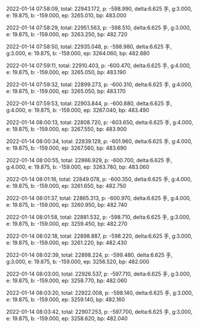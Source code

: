 2022-01-14 07:58:09, total: 22943.172, p: -598.990, delta:6.625 手, g:3.000, e: 19.875, b: -159.000, ep: 3265.010, bp: 483.000

2022-01-14 07:58:29, total: 22951.563, p: -598.510, delta:6.625 手, g:3.000, e: 19.875, b: -159.000, ep: 3263.250, bp: 482.720

2022-01-14 07:58:50, total: 22935.048, p: -598.980, delta:6.625 手, g:3.000, e: 19.875, b: -159.000, ep: 3264.060, bp: 482.880

2022-01-14 07:59:11, total: 22910.403, p: -600.470, delta:6.625 手, g:4.000, e: 19.875, b: -159.000, ep: 3265.050, bp: 483.190

2022-01-14 07:59:32, total: 22899.273, p: -600.310, delta:6.625 手, g:4.000, e: 19.875, b: -159.000, ep: 3265.050, bp: 483.170

2022-01-14 07:59:53, total: 22903.844, p: -600.880, delta:6.625 手, g:4.000, e: 19.875, b: -159.000, ep: 3267.040, bp: 483.490

2022-01-14 08:00:13, total: 22808.720, p: -603.650, delta:6.625 手, g:4.000, e: 19.875, b: -159.000, ep: 3267.550, bp: 483.900

2022-01-14 08:00:34, total: 22839.129, p: -601.960, delta:6.625 手, g:4.000, e: 19.875, b: -159.000, ep: 3267.560, bp: 483.690

2022-01-14 08:00:55, total: 22866.929, p: -600.700, delta:6.625 手, g:4.000, e: 19.875, b: -159.000, ep: 3263.780, bp: 483.060

2022-01-14 08:01:16, total: 22849.078, p: -600.350, delta:6.625 手, g:4.000, e: 19.875, b: -159.000, ep: 3261.650, bp: 482.750

2022-01-14 08:01:37, total: 22865.313, p: -600.970, delta:6.625 手, g:4.000, e: 19.875, b: -159.000, ep: 3260.950, bp: 482.740

2022-01-14 08:01:58, total: 22881.532, p: -598.710, delta:6.625 手, g:3.000, e: 19.875, b: -159.000, ep: 3259.450, bp: 482.270

2022-01-14 08:02:18, total: 22898.887, p: -598.220, delta:6.625 手, g:3.000, e: 19.875, b: -159.000, ep: 3261.220, bp: 482.430

2022-01-14 08:02:39, total: 22898.224, p: -599.480, delta:6.625 手, g:3.000, e: 19.875, b: -159.000, ep: 3256.520, bp: 482.000

2022-01-14 08:03:00, total: 22926.537, p: -597.710, delta:6.625 手, g:3.000, e: 19.875, b: -159.000, ep: 3258.770, bp: 482.060

2022-01-14 08:03:20, total: 22922.008, p: -598.140, delta:6.625 手, g:3.000, e: 19.875, b: -159.000, ep: 3259.140, bp: 482.160

2022-01-14 08:03:42, total: 22907.253, p: -597.700, delta:6.625 手, g:3.000, e: 19.875, b: -159.000, ep: 3258.620, bp: 482.040